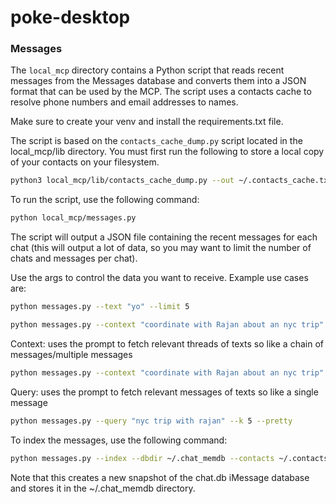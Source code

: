 # poke-desktop

### Messages

The `local_mcp` directory contains a Python script that reads recent messages from the Messages database and converts them into a JSON format that can be used by the MCP. The script uses a contacts cache to resolve phone numbers and email addresses to names.

Make sure to create your venv and install the requirements.txt file.

The script is based on the `contacts_cache_dump.py` script located in the local_mcp/lib directory. You must first run the following to store a local copy of your contacts on your filesystem.

```bash
python3 local_mcp/lib/contacts_cache_dump.py --out ~/.contacts_cache.txt
```

To run the script, use the following command:

```bash
python local_mcp/messages.py
```

The script will output a JSON file containing the recent messages for each chat (this will output a lot of data, so you may want to limit the number of chats and messages per chat).

Use the args to control the data you want to receive. Example use cases are:

```bash
python messages.py --text "yo" --limit 5
```

```bash
python messages.py --context "coordinate with Rajan about an nyc trip" --ctx_k 6 --ctx_threads 3 --dbdir ~/.chat_memdb --table messages
```

Context: uses the prompt to fetch relevant threads of texts so like a chain of messages/multiple messages
```bash
python messages.py --context "coordinate with Rajan about an nyc trip" --ctx_threads 2 --ctx_k 8
```

Query: uses the prompt to fetch relevant messages of texts so like a single message
```bash
python messages.py --query "nyc trip with rajan" --k 5 --pretty
```

To index the messages, use the following command:

```bash
python messages.py --index --dbdir ~/.chat_memdb --contacts ~/.contacts_cache.txt
```

Note that this creates a new snapshot of the chat.db iMessage database and stores it in the ~/.chat_memdb directory. 


